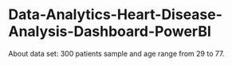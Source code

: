 # Data-Analytics-Heart-Disease-Analysis-Dashboard-PowerBI
About data set:  300 patients sample and age range from 29 to 77.
